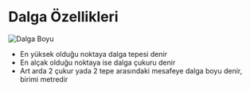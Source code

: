 # Dalga Özellikleri

![Dalga Boyu]([[https://raw.githubusercontent.com/oberwissen/dersozet/main/fizik/asset/dalga-boyu.jpg](https://raw.githubusercontent.com/oberwissen/dersozet/main/fizik/asset/dalga-boyu.jpg?token=GHSAT0AAAAAACOLUXSG7O2FTVPPISJB5UZIZPNUHCQ)](https://raw.githubusercontent.com/oberwissen/dersozet/main/fizik/asset/dalga-boyu.jpg?token=GHSAT0AAAAAACOLUXSG7O2FTVPPISJB5UZIZPNUHCQ))

- En yüksek olduğu noktaya dalga tepesi denir
- En alçak olduğu noktaya ise dalga çukuru denir
- Art arda 2 çukur yada 2 tepe arasındaki mesafeye dalga boyu denir, birimi metredir

